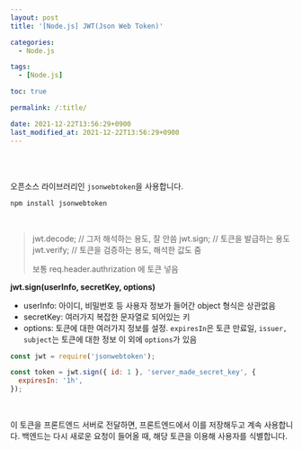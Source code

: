 ```yaml
---
layout: post
title: '[Node.js] JWT(Json Web Token)'

categories:
  - Node.js

tags:
  - [Node.js]

toc: true

permalink: /:title/

date: 2021-12-22T13:56:29+0900
last_modified_at: 2021-12-22T13:56:29+0900
---
```


<br>
<br>

오픈소스 라이브러리인 `jsonwebtoken`을 사용합니다.

```
npm install jsonwebtoken
```

<br>

> jwt.decode; // 그저 해석하는 용도, 잘 안씀
> jwt.sign; // 토큰을 발급하는 용도
> jwt.verify; // 토큰을 검증하는 용도, 해석한 값도 줌
>
> 보통 req.header.authrization 에 토큰 넣음

**jwt.sign(userInfo, secretKey, options)**

- userInfo: 아이디, 비밀번호 등 사용자 정보가 들어간 object 형식은 상관없음
- secretKey: 여러가지 복잡한 문자열로 되어있는 키
- options: 토큰에 대한 여러가지 정보를 설정.
  `expiresIn`은 토큰 만료일, `issuer, subject`는 토큰에 대한 정보 이 외에 `options`가 있음

```js
const jwt = require('jsonwebtoken');

const token = jwt.sign({ id: 1 }, 'server_made_secret_key', {
  expiresIn: '1h',
});
```

<br>

이 토큰을 프론트엔드 서버로 전달하면, 프론트엔드에서 이를 저장해두고 계속 사용합니다. 백엔드는 다시 새로운 요청이 들어올 때, 해당 토큰을 이용해 사용자를 식별합니다.
